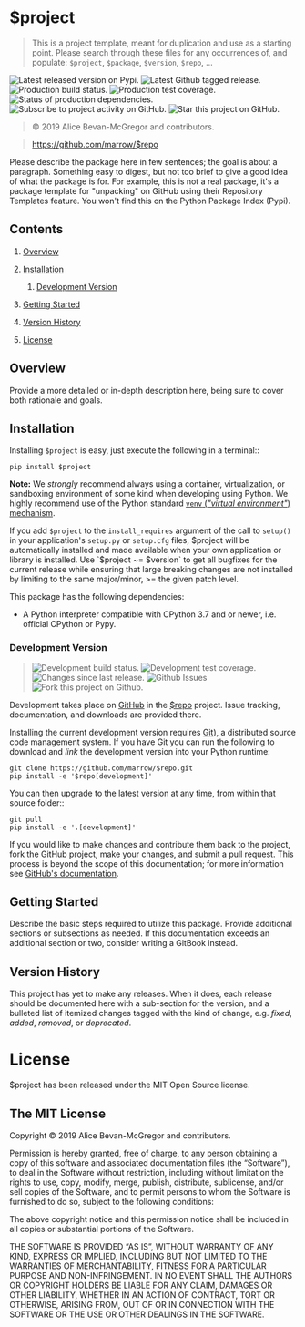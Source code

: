 # $project

> This is a project template, meant for duplication and use as a starting point. Please search through these files for any occurrences of, and populate: `$project`, `$package`, `$version`, `$repo`, ...

![][latestversion] ![][ghtag] ![][masterstatus] ![][mastercover] ![][masterreq] ![][ghwatch] ![][ghstar]

> © 2019 Alice Bevan-McGregor and contributors.

> https://github.com/marrow/$repo

Please describe the package here in few sentences; the goal is about a paragraph. Something easy to digest, but not too brief to give a good idea of what the package is for. For example, this is not a real package, it's a package template for "unpacking" on GitHub using their Repository Templates feature. You won't find this on the Python Package Index (Pypi).

## Contents

1. [Overview](#overview)

2. [Installation](#installation)

	1. [Development Version](#development-version)

3. [Getting Started](#getting-started)

4. [Version History](#version-history)

5. [License](#license)


## Overview

Provide a more detailed or in-depth description here, being sure to cover both rationale and goals.


## Installation

Installing `$project` is easy, just execute the following in a terminal::

	pip install $project

**Note:** We *strongly* recommend always using a container, virtualization, or sandboxing environment of some kind when developing using Python. We highly recommend use of the Python standard [`venv` (_"virtual environment"_) mechanism][venv].

If you add `$project` to the `install_requires` argument of the call to `setup()` in your application's `setup.py` or `setup.cfg` files, $project will be automatically installed and made available when your own application or library is installed. Use `$project ~= $version` to get all bugfixes for the current release while ensuring that large breaking changes are not installed by limiting to the same major/minor, >= the given patch level.

This package has the following dependencies:

* A Python interpreter compatible with CPython 3.7 and or newer, i.e. official CPython or Pypy.


### Development Version

> ![][developstatus] ![][developcover] ![][ghsince] ![][ghissues] ![][ghfork]

Development takes place on [GitHub][github] in the [$repo][repo] project. Issue tracking, documentation, and downloads are provided there.

Installing the current development version requires [Git][git]), a distributed source code management system. If you have Git you can run the following to download and *link* the development version into your Python runtime:

	git clone https://github.com/marrow/$repo.git
	pip install -e '$repo[development]'

You can then upgrade to the latest version at any time, from within that source folder::

	git pull
	pip install -e '.[development]'

If you would like to make changes and contribute them back to the project, fork the GitHub project, make your changes, and submit a pull request. This process is beyond the scope of this documentation; for more information see [GitHub's documentation][ghhelp].


## Getting Started

Describe the basic steps required to utilize this package. Provide additional sections or subsections as needed. If this documentation exceeds an additional section or two, consider writing a GitBook instead.


## Version History

This project has yet to make any releases. When it does, each release should be documented here with a sub-section for the version, and a bulleted list of itemized changes tagged with the kind of change, e.g. *fixed*, *added*, *removed*, or *deprecated*.


License
=======

$project has been released under the MIT Open Source license.

The MIT License
---------------

Copyright © 2019 Alice Bevan-McGregor and contributors.

Permission is hereby granted, free of charge, to any person obtaining a copy of this software and associated documentation files (the “Software”), to deal in the Software without restriction, including without limitation the rights to use, copy, modify, merge, publish, distribute, sublicense, and/or sell copies of the Software, and to permit persons to whom the Software is furnished to do so, subject to the following conditions:

The above copyright notice and this permission notice shall be included in all copies or substantial portions of the Software.

THE SOFTWARE IS PROVIDED “AS IS”, WITHOUT WARRANTY OF ANY KIND, EXPRESS OR IMPLIED, INCLUDING BUT NOT LIMITED TO THE WARRANTIES OF MERCHANTABILITY, FITNESS FOR A PARTICULAR PURPOSE AND NON-INFRINGEMENT. IN NO EVENT SHALL THE AUTHORS OR COPYRIGHT HOLDERS BE LIABLE FOR ANY CLAIM, DAMAGES OR OTHER LIABILITY, WHETHER IN AN ACTION OF CONTRACT, TORT OR OTHERWISE, ARISING FROM, OUT OF OR IN CONNECTION WITH THE SOFTWARE OR THE USE OR OTHER DEALINGS IN THE SOFTWARE.


[venv]: https://docs.python.org/3/tutorial/venv.html

[git]: http://git-scm.com/
[repo]: https://github.com/marrow/$repo/
[github]: https://github.com/
[ghhelp]: https://help.github.com/


[ghwatch]: https://img.shields.io/github/watchers/marrow/$repo.svg?style=social&label=Watch "Subscribe to project activity on GitHub."
[ghstar]: https://img.shields.io/github/stars/marrow/$repo.svg?style=social&label=Star "Star this project on GitHub."
[ghfork]: https://img.shields.io/github/forks/marrow/$repo.svg?style=social&label=Fork "Fork this project on Github."

[masterstatus]: http://img.shields.io/travis/marrow/$repo/master.svg?style=flat "Production build status."
[mastercover]: http://img.shields.io/codecov/c/github/marrow/$repo/master.svg?style=flat "Production test coverage."
[masterreq]: https://img.shields.io/requires/github/marrow/$repo.svg "Status of production dependencies."

[developstatus]: http://img.shields.io/travis/marrow/$repo/develop.svg?style=flat "Development build status."
[developcover]: http://img.shields.io/codecov/c/github/marrow/$repo/develop.svg?style=flat "Development test coverage."
[developreq]: https://img.shields.io/requires/github/marrow/$repo.svg "Status of development dependencies."

[ghissues]: http://img.shields.io/github/issues-raw/marrow/$repo.svg?style=flat "Github Issues"
[ghsince]: https://img.shields.io/github/commits-since/marrow/$repo/$version.svg "Changes since last release."
[ghtag]: https://img.shields.io/github/tag/marrow/$repo.svg "Latest Github tagged release."
[latestversion]: http://img.shields.io/pypi/v/$project.svg?style=flat "Latest released version on Pypi."

[cake]: http://img.shields.io/badge/cake-lie-1b87fb.svg?style=flat
